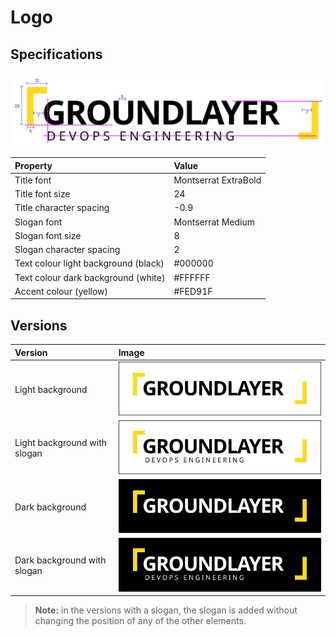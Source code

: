# Logo

## Specifications

![Spacings and alignments](assets/spacings-and-alignments.svg)

| Property                             | Value                |
|:-------------------------------------|:---------------------|
| Title font                           | Montserrat ExtraBold |
| Title font size                      | 24                   |
| Title character spacing              | -0.9                 |
| Slogan font                          | Montserrat Medium    |
| Slogan font size                     | 8                    |
| Slogan character spacing             | 2                    |
| Text colour light background (black) | #000000              |
| Text colour dark background (white)  | #FFFFFF              |
| Accent colour (yellow)               | #FED91F              |

## Versions

| Version                      | Image                                                       |
|:-----------------------------|:------------------------------------------------------------|
| Light background             | ![Light background](assets/bg-light.svg)                    |
| Light background with slogan | ![Light background with slogan](assets/bg-light-slogan.svg) |
| Dark background              | ![Dark background](assets/bg-dark.svg)                      |
| Dark background with slogan  | ![Dark background with slogan](assets/bg-dark-slogan.svg)   |

> **Note:** in the versions with a slogan, the slogan is added without changing the position of any of the other elements.
